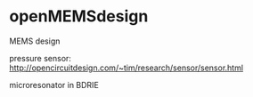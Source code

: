 # openMEMSdesign
MEMS design

pressure sensor:
http://opencircuitdesign.com/~tim/research/sensor/sensor.html

microresonator in BDRIE
